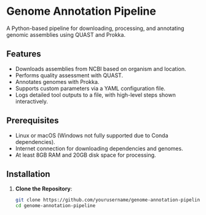 # Genome Annotation Pipeline

A Python-based pipeline for downloading, processing, and annotating genomic assemblies using QUAST and Prokka.

## Features
- Downloads assemblies from NCBI based on organism and location.
- Performs quality assessment with QUAST.
- Annotates genomes with Prokka.
- Supports custom parameters via a YAML configuration file.
- Logs detailed tool outputs to a file, with high-level steps shown interactively.

## Prerequisites
- Linux or macOS (Windows not fully supported due to Conda dependencies).
- Internet connection for downloading dependencies and genomes.
- At least 8GB RAM and 20GB disk space for processing.

## Installation

1. **Clone the Repository**:
   ```bash
   git clone https://github.com/yourusername/genome-annotation-pipeline.git
   cd genome-annotation-pipeline
